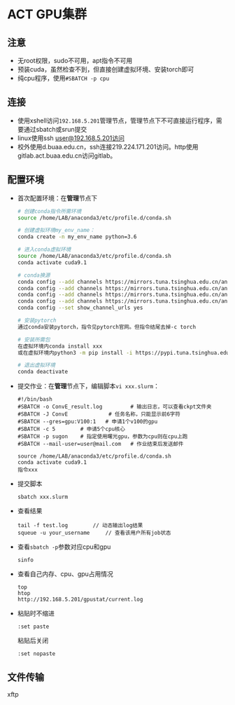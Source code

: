 # ACT GPU集群

## 注意

+ 无root权限，sudo不可用，apt指令不可用
+ 预装cuda，虽然检查不到，但直接创建虚拟环境、安装torch即可
+ 纯cpu程序，使用`#SBATCH -p cpu`

## 连接

+ 使用xshell访问`192.168.5.201`管理节点，管理节点下不可直接运行程序，需要通过sbatch或srun提交
+ linux使用ssh user@192.168.5.201访问
+ 校外使用d.buaa.edu.cn，ssh连接219.224.171.201访问。http使用gitlab.act.buaa.edu.cn访问gitlab。

## 配置环境

+ 首次配置环境：在**管理**节点下

    ```bash
    # 创建conda指令所需环境
    source /home/LAB/anaconda3/etc/profile.d/conda.sh
    
    # 创建虚拟环境my_env_name：
    conda create -n my_env_name python=3.6
    
    # 进入conda虚拟环境
    source /home/LAB/anaconda3/etc/profile.d/conda.sh
    conda activate cuda9.1
    
    # conda换源
    conda config --add channels https://mirrors.tuna.tsinghua.edu.cn/anaconda/pkgs/free/
    conda config --add channels https://mirrors.tuna.tsinghua.edu.cn/anaconda/cloud/conda-forge/
    conda config --add channels https://mirrors.tuna.tsinghua.edu.cn/anaconda/cloud/msys2/
    conda config --add channels https://mirrors.tuna.tsinghua.edu.cn/anaconda/cloud/pytorch/
    conda config --set show_channel_urls yes
    
    # 安装pytorch
    通过conda安装pytorch，指令见pytorch官网。但指令结尾去掉-c torch
    
    # 安装所需包
    在虚拟环境内conda install xxx
    或在虚拟环境内python3 -m pip install -i https://pypi.tuna.tsinghua.edu.cn/simple -r requirements.txt --user
    
    # 退出虚拟环境
    conda deactivate
    ```

+ 提交作业：在**管理**节点下，编辑脚本`vi xxx.slurm`：

    ```
    #!/bin/bash
    #SBATCH -o ConvE_result.log         # 输出日志，可以查看ckpt文件夹
    #SBATCH -J ConvE             # 任务名称，只能显示前6字符
    #SBATCH --gres=gpu:V100:1   # 申请1个v100的gpu
    #SBATCH -c 5        # 申请5个cpu核心
    #SBATCH -p sugon	# 指定使用曙光gpu，参数为cpu则在cpu上跑
    #SBATCH --mail-user=user@mail.com	# 作业结束后发送邮件

    source /home/LAB/anaconda3/etc/profile.d/conda.sh
    conda activate cuda9.1
    指令xxx
    ```

+ 提交脚本

    ```
    sbatch xxx.slurm
    ```

+ 查看结果

    ```
    tail -f test.log		// 动态输出log结果
    squeue -u your_username		// 查看该用户所有job状态
    ```

+ 查看`sbatch -p`参数对应cpu和gpu

  ```
  sinfo
  ```

+ 查看自己内存、cpu、gpu占用情况

    ```
    top
    htop
    http://192.168.5.201/gpustat/current.log
    ```

+ 粘贴时不缩进

  ```
  :set paste
  ```

  粘贴后关闭

  ```
  :set nopaste
  ```

## 文件传输

xftp
